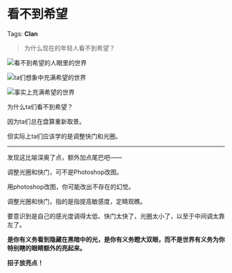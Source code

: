 # 看不到希望

Tags: **Clan**

> 为什么现在的年轻人看不到希望？



![](https://picx1.zhimg.com/50/v2-15e723e6ee4170efef9090c5557c2acb_720w.jpg?source=1940ef5c)看不到希望的人眼里的世界  


![](https://pica.zhimg.com/50/v2-94fe4cd698917a0f4a79810233c2de4e_720w.jpg?source=1940ef5c)ta们想象中充满希望的世界  


![](https://picx1.zhimg.com/50/v2-416fa5eed1315b6bfa19521ae8e8b4dc_720w.jpg?source=1940ef5c)事实上充满希望的世界  


为什么ta们看不到希望？

因为ta们总在盘算重新取景。

但实际上ta们应该学的是调整快门和光圈。



---

发现这比喻深奥了点，额外加点尾巴吧——

调整光圈和快门，可不是Photoshop改图。

用photoshop改图，你可能改出不存在的幻觉。

调整光圈和快门，指的是指提高敏感度，定睛观瞧。

要意识到是自己的感光度调得太低、快门太快了，光圈太小了，以至于中间调太靠左了。

**是你有义务看到隐藏在黑暗中的光，是你有义务瞪大双眼，而不是世界有义务为你特别瞎的眼睛额外的亮起来。**

**招子放亮点！**



